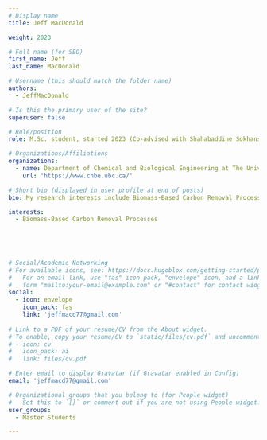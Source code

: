 ```yaml
---
# Display name
title: Jeff MacDonald

weight: 2023

# Full name (for SEO)
first_name: Jeff
last_name: MacDonald

# Username (this should match the folder name)
authors:
  - JeffMacDonald

# Is this the primary user of the site?
superuser: false

# Role/position
role: M.Sc. student, started 2023 (Co-advised with Shahabaddine Sokhansanj)

# Organizations/Affiliations
organizations:
  - name: Department of Chemical and Biological Engineering at The University of Britis Columbia
    url: 'https://www.chbe.ubc.ca/'

# Short bio (displayed in user profile at end of posts)
bio: My research interests include Biomass-Based Carbon Removal Processes.

interests:
  - Biomass-Based Carbon Removal Processes
 
 

 

# Social/Academic Networking
# For available icons, see: https://docs.hugoblox.com/getting-started/page-builder/#icons
#   For an email link, use "fas" icon pack, "envelope" icon, and a link in the
#   form "mailto:your-email@example.com" or "#contact" for contact widget.
social:
  - icon: envelope
    icon_pack: fas
    link: 'jeffmacd77@gmail.com'
  
# Link to a PDF of your resume/CV from the About widget.
# To enable, copy your resume/CV to `static/files/cv.pdf` and uncomment the lines below.
# - icon: cv
#   icon_pack: ai
#   link: files/cv.pdf

# Enter email to display Gravatar (if Gravatar enabled in Config)
email: 'jeffmacd77@gmail.com'

# Organizational groups that you belong to (for People widget)
#   Set this to `[]` or comment out if you are not using People widget.
user_groups:
  - Master Students

---
```

